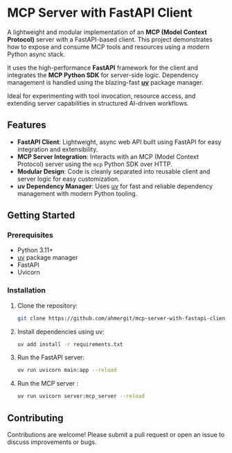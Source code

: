 # MCP Server with FastAPI Client

A lightweight and modular implementation of an **MCP (Model Context Protocol)** server with a FastAPI-based client. This project demonstrates how to expose and consume MCP tools and resources using a modern Python async stack.

It uses the high-performance **FastAPI** framework for the client and integrates the **MCP Python SDK** for server-side logic. Dependency management is handled using the blazing-fast **[uv](https://github.com/astral-sh/uv)** package manager.

Ideal for experimenting with tool invocation, resource access, and extending server capabilities in structured AI-driven workflows.


##  Features

- **FastAPI Client**: Lightweight, async web API built using FastAPI for easy integration and extensibility.
- **MCP Server Integration**: Interacts with an MCP (Model Context Protocol) server using the `mcp` Python SDK over HTTP.
- **Modular Design**: Code is cleanly separated into reusable client and server logic for easy customization.
- **uv Dependency Manager**: Uses [uv](https://github.com/astral-sh/uv) for fast and reliable dependency management with modern Python tooling.


## Getting Started

### Prerequisites
- Python 3.11+
- [uv](https://github.com/astral-sh/uv) package manager
- FastAPI
- Uvicorn

### Installation
1. Clone the repository:
   ```bash
   git clone https://github.com/ahmergit/mcp-server-with-fastapi-client.git
   ```
2. Install dependencies using uv:
   ```bash
   uv add install -r requirements.txt
   ```
3. Run the FastAPI server:
   ```bash
   uv run uvicorn main:app --reload
   ```
4. Run the MCP server :
    ```bash
    uv run uvicorn server:mcp_server --reload

## Contributing
Contributions are welcome! Please submit a pull request or open an issue to discuss improvements or bugs.
